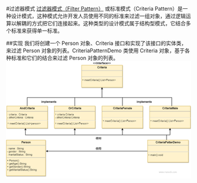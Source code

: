 #过滤器模式
[过滤器模式（Filter Pattern）](https://www.runoob.com/design-pattern/filter-pattern.html) 或标准模式（Criteria Pattern）是一种设计模式，这种模式允许开发人员使用不同的标准来过滤一组对象，通过逻辑运算以解耦的方式把它们连接起来。这种类型的设计模式属于结构型模式，它结合多个标准来获得单一标准。

##实现
我们将创建一个 Person 对象、Criteria 接口和实现了该接口的实体类，来过滤 Person 对象的列表。CriteriaPatternDemo 类使用 Criteria 对象，基于各种标准和它们的结合来过滤 Person 对象的列表。
![filter](img.png)